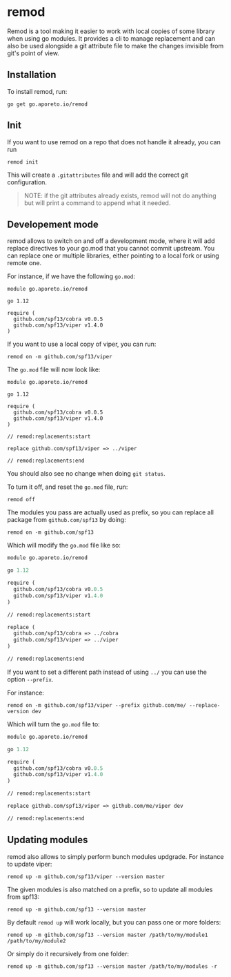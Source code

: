 # remod

Remod is a tool making it easier to work with local copies of some library when using go modules.
It provides a cli to manage replacement and can also be used alongside a git attribute file
to make the changes invisible from git's point of view.

## Installation

To install remod, run:

```shell
go get go.aporeto.io/remod
```

## Init

If you want to use remod on a repo that does not handle it already, you can run

```shell
remod init
```

This will create a `.gitattributes` file and will add the correct git configuration.

> NOTE: if the git attributes already exists, remod will not do anything but will print
> a command to append what it needed.

## Developement mode

remod allows to switch on and off a development mode, where it will
add replace directives to your go.mod that you cannot commit upstream.
You can replace one or multiple libraries, either pointing to a local fork
or using remote one.

For instance, if we have the following `go.mod`:

```gomod
module go.aporeto.io/remod

go 1.12

require (
  github.com/spf13/cobra v0.0.5
  github.com/spf13/viper v1.4.0
)
```

If you want to use a local copy of viper, you can run:

```shell
remod on -m github.com/spf13/viper
```

The `go.mod` file will now look like:

```gomod
module go.aporeto.io/remod

go 1.12

require (
  github.com/spf13/cobra v0.0.5
  github.com/spf13/viper v1.4.0
)

// remod:replacements:start

replace github.com/spf13/viper => ../viper

// remod:replacements:end
```

You should also see no change when doing `git status`.

To turn it off, and reset the `go.mod` file, run:

```shell
remod off
```

The modules you pass are actually used as prefix, so you can replace all package from `github.com/spf13`
by doing:

```shell
remod on -m github.com/spf13
```

Which will modify the `go.mod` file like so:

```mod
module go.aporeto.io/remod

go 1.12

require (
  github.com/spf13/cobra v0.0.5
  github.com/spf13/viper v1.4.0
)

// remod:replacements:start

replace (
  github.com/spf13/cobra => ../cobra
  github.com/spf13/viper => ../viper
)

// remod:replacements:end
```

If you want to set a different path instead of using `../` you can use the option
`--prefix`.

For instance:

```shell
remod on -m github.com/spf13/viper --prefix github.com/me/ --replace-version dev
```

Which will turn the `go.mod` file to:

```go.mod
module go.aporeto.io/remod

go 1.12

require (
  github.com/spf13/cobra v0.0.5
  github.com/spf13/viper v1.4.0
)

// remod:replacements:start

replace github.com/spf13/viper => github.com/me/viper dev

// remod:replacements:end
```

## Updating modules

remod also allows to simply perform bunch modules updgrade.
For instance to update viper:

```shell
remod up -m github.com/spf13/viper --version master
```

The given modules is also matched on a prefix, so to update all modules from spf13:

```shell
remod up -m github.com/spf13 --version master
```

By default `remod up` will work locally, but you can pass one or more folders:

```shell
remod up -m github.com/spf13 --version master /path/to/my/module1 /path/to/my/module2
```

Or simply do it recursively from one folder:

```shell
remod up -m github.com/spf13 --version master /path/to/my/modules -r
```
